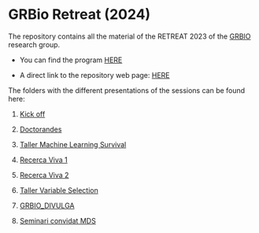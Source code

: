 # GRBio Retreat (2024)

The repository contains all the material of the RETREAT 2023 of the [GRBIO](https://grbio.upc.edu/en) research group.

-   You can find the program [HERE](https://github.com/NachoPerezBlasco/RETREAT2024/blob/main/Programa%20IX%20GRBIO%20RETREAT%202024.pdf)

-   A direct link to the repository web page: [HERE](https://nachoperezblasco.github.io/RETREAT2024/)

The folders with the different presentations of the sessions can be found here:

1.  [Kick off](https://github.com/NachoPerezBlasco/RETREAT2024/tree/main/01_Kick_off)

2.  [Doctorandes](https://github.com/NachoPerezBlasco/RETREAT2024/tree/main/02_Doctorandes)

3.  [Taller Machine Learning Survival](https://github.com/NachoPerezBlasco/RETREAT2024/tree/main/03_Taller_ML_survival)

4.  [Recerca Viva 1](https://github.com/NachoPerezBlasco/RETREAT2024/tree/main/04_Recerca_Viva)

5.  [Recerca Viva 2](https://github.com/NachoPerezBlasco/RETREAT2024/tree/main/06_Recerca_viva)

6.  [Taller Variable Selection](https://github.com/NachoPerezBlasco/RETREAT2024/tree/main/07_Taller_Variable_Selection)

7.  [GRBIO_DIVULGA](https://github.com/NachoPerezBlasco/RETREAT2024/tree/main/08_GRBIO_DIVULGA)

8.  [Seminari convidat MDS](https://github.com/NachoPerezBlasco/RETREAT2024/tree/main/09_seminari_convidat_MDS)

